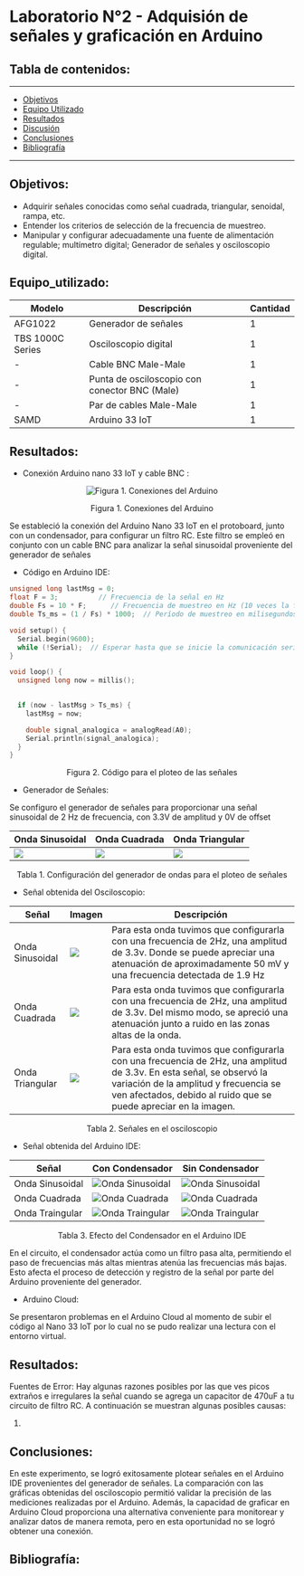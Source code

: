 # Laboratorio N°2 - Adquisión de señales y graficación en Arduino

## Tabla de contenidos:
 __________________________________________________________________________________________________
- [Objetivos](#Objetivos)
- [Equipo Utilizado](#Equipo_utilizado)
- [Resultados](#Resultados)
- [Discusión](#Discusión)
- [Conclusiones](#Conclusiones)
- [Bibliografía](#Bibliografía)
__________________________________________________________________________________________________
## Objetivos:
- Adquirir señales conocidas como señal cuadrada, triangular, senoidal, rampa, etc.
- Entender los criterios de selección de la frecuencia de muestreo.
- Manipular y configurar adecuadamente una fuente de alimentación regulable; multímetro digital; Generador de señales y osciloscopio digital.

## Equipo_utilizado:
| Modelo          | Descripción                                    | Cantidad |
|-----------------|-----------------------------------------------|----------|
| AFG1022         | Generador de señales                          | 1        |
| TBS 1000C Series| Osciloscopio digital                          | 1        |
| -               | Cable BNC Male-Male                           | 1        |
| -               | Punta de osciloscopio con conector BNC (Male)| 1        |
| -               | Par de cables Male-Male                       | 1        |
| SAMD            | Arduino 33 IoT                                | 1        |


## Resultados:
- Conexión Arduino nano 33 IoT y cable BNC :

<p align="center">
  <img src="../Imágenes/Circuito.png" alt="Figura 1. Conexiones del Arduino">
</p>
<p align="center">Figura 1. Conexiones del Arduino</p>

Se estableció la conexión del Arduino Nano 33 IoT en el protoboard, junto con un condensador, para configurar un filtro RC. Este filtro se empleó en conjunto con un cable BNC para analizar la señal sinusoidal proveniente del generador de señales

- Código en Arduino IDE:
```C++
unsigned long lastMsg = 0;
float F = 3;          // Frecuencia de la señal en Hz
double Fs = 10 * F;      // Frecuencia de muestreo en Hz (10 veces la frecuencia de la señal)
double Ts_ms = (1 / Fs) * 1000;  // Período de muestreo en milisegundos (recíproco de la frecuencia de muestreo)

void setup() {
  Serial.begin(9600);
  while (!Serial);  // Esperar hasta que se inicie la comunicación serial
}

void loop() {
  unsigned long now = millis();  

 
  if (now - lastMsg > Ts_ms) {
    lastMsg = now;  

    double signal_analogica = analogRead(A0);  
    Serial.println(signal_analogica);                                 
  }
}
```
<p align="center">Figura 2. Código para el ploteo de las señales</p>


- Generador de Señales:

Se configuro el generador de señales para proporcionar una señal sinusoidal de 2 Hz de frecuencia, con 3.3V de amplitud y 0V de offset


| Onda Sinusoidal          | Onda Cuadrada                                    | Onda Triangular |
|-----------------|-----------------------------------------------|----------|
| ![](../Imágenes/Generador_Onda_Sinusoidal.png)   | ![](../Imágenes/Generador_Onda_cuadrada.png)                        | ![](../Imágenes/Generador_Onda_Triangular.png)      |

<p align="center">Tabla 1. Configuración del generador de ondas para el ploteo de señales</p>

- Señal obtenida del Osciloscopio:

| Señal          | Imagen                                                                               | Descripción                                                                                      |
|----------------|--------------------------------------------------------------------------------------|--------------------------------------------------------------------------------------------------|
| Onda Sinusoidal | ![](../Imágenes/Osciloscopio_Onda_sinusoidal.png)           | Para esta onda tuvimos que configurarla con una frecuencia de 2Hz, una amplitud de 3.3v. Donde se puede apreciar una atenuación de aproximadamente 50 mV y una frecuencia detectada de 1.9 Hz |
| Onda Cuadrada  | ![](../Imágenes/Osciloscopio_Onda_cuadrada.png)              | Para esta onda tuvimos que configurarla con una frecuencia de 2Hz, una amplitud de 3.3v. Del mismo modo, se apreció una atenuación junto a ruido en las zonas altas de la onda. |
| Onda Triangular| ![](../Imágenes/Osciloscopio_Onda_triangular.png)            | Para esta onda tuvimos que configurarla con una frecuencia de 2Hz, una amplitud de 3.3v. En esta señal, se observó la variación de la amplitud y frecuencia se ven afectados, debido al ruido que se puede apreciar en la imagen. |

<p align="center">Tabla 2. Señales en el osciloscopio</p>

- Señal obtenida del Arduino IDE:

| Señal          | Con Condensador                           | Sin Condensador                |
|---------------------------------|---------------------------------|---------------------------------|
|Onda Sinusoidal|![Onda Sinusoidal](../Imágenes/Sinusoidal_cap.png)|![Onda Sinusoidal](../Imágenes/Sinusoidal.png)|
|Onda Cuadrada|![Onda Cuadrada](../Imágenes/Cuadrada_cap.png)|![Onda Cuadrada](../Imágenes/Cuadrada.png)|
|Onda Traingular|![Onda Traingular](../Imágenes/Triangulo_cap.png)|![Onda Traingular](../Imágenes/Triangulo.png)|
<p align="center">Tabla 3. Efecto del Condensador en el Arduino IDE</p>

En el circuito, el condensador actúa como un filtro pasa alta, permitiendo el paso de frecuencias más altas mientras atenúa las frecuencias más bajas. Esto afecta el proceso de detección y registro de la señal por parte del Arduino proveniente del generador. 

- Arduino Cloud:
  
Se presentaron problemas en el Arduino Cloud al momento de subir el código al Nano 33 IoT por lo cual no se pudo realizar una lectura con el entorno virtual.
## Resultados:
Fuentes de Error: 
Hay algunas razones posibles por las que ves picos extraños e irregulares la señal cuando se agrega un capacitor de 470uF a tu circuito de filtro RC. A continuación se muestran algunas posibles causas:

1. 





## Conclusiones:
En este experimento, se logró exitosamente plotear señales en el Arduino IDE provenientes del generador de señales. La comparación con las gráficas obtenidas del osciloscopio permitió validar la precisión de las mediciones realizadas por el Arduino. Además, la capacidad de graficar en Arduino Cloud proporciona una alternativa conveniente para monitorear y analizar datos de manera remota, pero en esta oportunidad no se logró obtener una conexión. 

## Bibliografía:
   
